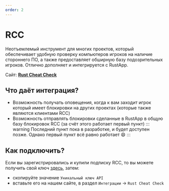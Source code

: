 ```yaml
---
order: 2
---
```


# RCC
Неотъемлемый инструмент для многих проектов, который обеспечивает удобную проверку компьютеров игроков на наличие стороннего ПО, а также предоставляет обширную базу подозрительных игроков. Отлично дополняет и интегрируется с RustApp. 

Сайт: **[Rust Cheat Check](https://rustcheatcheck.ru/)**

## Что даёт интеграция?

* Возможность получать оповещения, когда к вам заходит игрок который имеет блокировки на других проектах (которые также являются клиентами RCC)
* Возможность отправлять блокировки сделанные в RustApp в общую базу блокировок RCC (за счёт этого работает первый пункт)
::: warning
Последний пункт пока в разработке, и будет доступен позже. Однако первый пункт всё равно работает :smile:
:::

## Как подключить?
Если вы зарегистрировались и купили подписку RCC, то вы можете получить свой ключ [здесь](https://rustcheatcheck.ru/panel/getapi), затем:  
- скопируйте значение `Уникальный ключ API` 
- вставьте его на нашем сайте, в раздел `Интеграции` -> `Rust Cheat Check`

